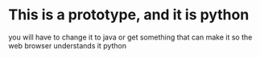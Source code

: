 # This is a prototype, and it is python
you will have to change it to java or get something
that can make it so the web browser understands it python
